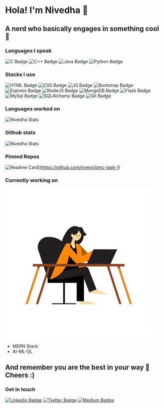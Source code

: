 # Hola! I'm Nivedha 🤞
## A nerd who basically engages in something cool 🦾

### Languages I speak
![C Badge](https://img.shields.io/badge/C-00599C?style=for-the-badge&logo=c&logoColor=white)
![C++ Badge](https://img.shields.io/badge/C%2B%2B-00599C?style=for-the-badge&logo=c%2B%2B&logoColor=white)
![Java Badge](https://img.shields.io/badge/Java-ED8B00?style=for-the-badge&logo=java&logoColor=white)
![Python Badge](https://img.shields.io/badge/Python-3776AB?style=for-the-badge&logo=python&logoColor=white)

### Stacks I use
![HTML Badge](https://img.shields.io/badge/HTML5-E34F26?style=for-the-badge&logo=html5&logoColor=white)
![CSS Badge](https://img.shields.io/badge/CSS3-1572B6?style=for-the-badge&logo=css3&logoColor=white)
![JS Badge](https://img.shields.io/badge/JavaScript-F7DF1E?style=for-the-badge&logo=javascript&logoColor=black)
![Bootstrap Badge](https://img.shields.io/badge/Bootstrap-563D7C?style=for-the-badge&logo=bootstrap&logoColor=white)
![Express Badge](https://img.shields.io/badge/Express.js-404D59?style=for-the-badge)
![NodeJS Badge](https://img.shields.io/badge/Node.js-43853D?style=for-the-badge&logo=node.js&logoColor=white)
![MongoDB Badge](https://img.shields.io/badge/MongoDB-4EA94B?style=for-the-badge&logo=mongodb&logoColor=white)
![Flask Badge](https://img.shields.io/badge/Flask-000000?style=for-the-badge&logo=flask&logoColor=white)
![MySql Badge](https://img.shields.io/badge/MySQL-00000F?style=for-the-badge&logo=mysql&logoColor=white)
![SQLAlchemy Badge](https://img.shields.io/badge/SQLite-07405E?style=for-the-badge&logo=sqlite&logoColor=white)
![Git Badge](https://img.shields.io/badge/GIT-E44C30?style=for-the-badge&logo=git&logoColor=white)


### Languages worked on
![Nivedha Stats](https://github-readme-stats.vercel.app/api/top-langs/?username=nivevj&theme=blue-green)

### Github stats
![Nivedha Stats](https://github-readme-stats.vercel.app/api?username=nivevj&show_icons=true&theme=blue-green)

### Pinned Repos
![Readme Card](https://github-readme-stats.vercel.app/api/pin/?username=nivevj&repo=jpmc-task-1)](https://github.com/nivevj/jpmc-task-1)

### Currently working on
![](https://github.com/nivevj/nivevj/blob/main/giphy.gif)
* MERN Stack
* AI-ML-DL

## And remember you are the best in your way 🌈 Cheers :)

### Get in touch
[![Linkedin Badge](https://img.shields.io/badge/LinkedIn-0077B5?style=for-the-badge&logo=linkedin&logoColor=white)](https://www.linkedin.com/in/nivedha-vijayakumar-5185b1224/)
[![Twitter Badge](https://img.shields.io/badge/Twitter-1DA1F2?style=for-the-badge&logo=twitter&logoColor=white)](https://twitter.com/nfornive)
[![Medium Badge](https://img.shields.io/badge/Medium-12100E?style=for-the-badge&logo=medium&logoColor=white)](https://medium.com/@nivedha_vijayakumar)





